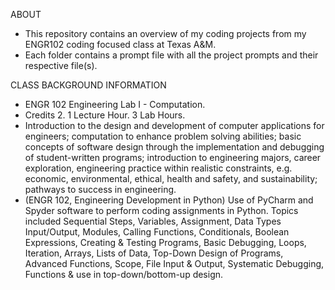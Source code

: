 ABOUT
- This repository contains an overview of my coding projects from my ENGR102 coding focused class at Texas A&M.
- Each folder contains a prompt file with all the project prompts and their respective file(s).

CLASS BACKGROUND INFORMATION
- ENGR 102 Engineering Lab I - Computation.
- Credits 2. 1 Lecture Hour. 3 Lab Hours.
- Introduction to the design and development of computer applications for engineers; computation to enhance problem solving abilities; basic concepts of software design through the implementation and debugging of student-written programs; introduction to engineering majors, career exploration, engineering practice within realistic constraints, e.g. economic, environmental, ethical, health and safety, and sustainability; pathways to success in engineering.
- (ENGR 102, Engineering Development in Python) Use of PyCharm and Spyder software to perform coding assignments in Python. Topics included Sequential Steps, Variables, Assignment, Data Types Input/Output, Modules, Calling Functions, Conditionals, Boolean Expressions, Creating & Testing Programs, Basic Debugging, Loops, Iteration, Arrays, Lists of Data, Top-Down Design of Programs, Advanced Functions, Scope, File Input & Output, Systematic Debugging, Functions & use in top-down/bottom-up design.
